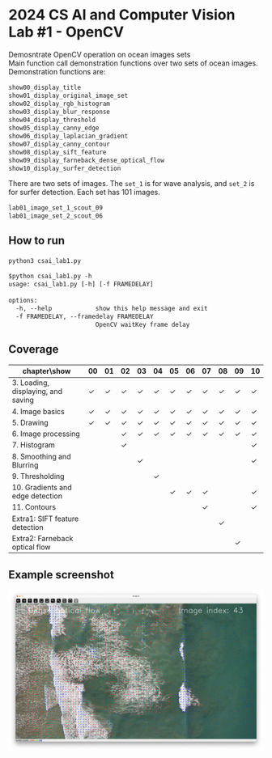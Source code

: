 # 2024 CS AI and Computer Vision Lab #1 - OpenCV
Demosntrate OpenCV operation on ocean images sets<br>
Main function call demonstration functions over two sets of ocean images.<br>
Demonstration functions are:
```
show00_display_title
show01_display_original_image_set
show02_display_rgb_histogram
show03_display_blur_response
show04_display_threshold
show05_display_canny_edge
show06_display_laplacian_gradient
show07_display_canny_contour
show08_display_sift_feature
show09_display_farneback_dense_optical_flow
show10_display_surfer_detection
```
There are two sets of images. The `set_1` is for wave analysis, and `set_2` is for surfer detection. Each set has 101 images.
```
lab01_image_set_1_scout_09
lab01_image_set_2_scout_06
```
## How to run
`
python3 csai_lab1.py
`
```
$python csai_lab1.py -h    
usage: csai_lab1.py [-h] [-f FRAMEDELAY]

options:
  -h, --help            show this help message and exit
  -f FRAMEDELAY, --framedelay FRAMEDELAY
                        OpenCV waitKey frame delay
```
## Coverage
|chapter\show                      | 00    | 01    | 02    | 03    | 04    | 05    | 06    | 07    | 08    | 09    | 10    |
|----------------------------------|-------|-------|-------|-------|-------|-------|-------|-------|-------|-------|-------|
|3. Loading, displaying, and saving|&check;|&check;|&check;|&check;|&check;|&check;|&check;|&check;|&check;|&check;|&check;|
|4. Image basics                   |&check;|&check;|&check;|&check;|&check;|&check;|&check;|&check;|&check;|&check;|&check;|
|5. Drawing                        |&check;|&check;|&check;|&check;|&check;|&check;|&check;|&check;|&check;|&check;|&check;|
|6. Image processing               |       |       |&check;|&check;|&check;|&check;|&check;|&check;|&check;|&check;|&check;|
|7. Histogram                      |       |       |&check;|       |       |       |       |       |       |       |&check;|
|8. Smoothing and Blurring         |       |       |       |&check;|       |       |       |       |       |       |&check;|
|9. Thresholding                   |       |       |       |       |&check;|       |       |       |       |       |       |
|10. Gradients and edge detection  |       |       |       |       |       |&check;|&check;|&check;|       |       |&check;|
|11. Contours                      |       |       |       |       |       |       |       |&check;|       |       |&check;|
|Extra1: SIFT feature detection    |       |       |       |       |       |       |       |       |&check;|       |       |
|Extra2: Farneback optical flow    |       |       |       |       |       |       |       |       |       |&check;|       |
## Example screenshot
![OpenCV example screen shot](https://github.com/Cinderpe1t/TBS_2024_CS_AI_Lab01_OpenCV/blob/main/CSAI_Lab01_screenshot.png)

